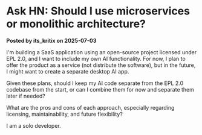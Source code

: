 # Ask HN: Should I use microservices or monolithic architecture?  
**Posted by its_kritix on 2025-07-03**

I'm building a SaaS application using an open-source project licensed under EPL 2.0, and I want to include my own AI functionality. For now, I plan to offer the product as a service (not distribute the software), but in the future, I might want to create a separate desktop AI app.

Given these plans, should I keep my AI code separate from the EPL 2.0 codebase from the start, or can I combine them for now and separate them later if needed? 

What are the pros and cons of each approach, especially regarding licensing, maintainability, and future flexibility?

I am a solo developer.